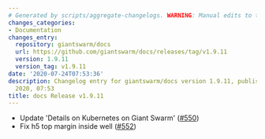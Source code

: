 ```yaml
---
# Generated by scripts/aggregate-changelogs. WARNING: Manual edits to this files will be overwritten.
changes_categories:
- Documentation
changes_entry:
  repository: giantswarm/docs
  url: https://github.com/giantswarm/docs/releases/tag/v1.9.11
  version: 1.9.11
  version_tag: v1.9.11
date: '2020-07-24T07:53:36'
description: Changelog entry for giantswarm/docs version 1.9.11, published on 24 July
  2020, 07:53
title: docs Release v1.9.11
---
```


- Update 'Details on Kubernetes on Giant Swarm' ([#550](https://github.com/giantswarm/docs/pull/550))
- Fix h5 top margin inside well ([#552](https://github.com/giantswarm/docs/pull/552))
